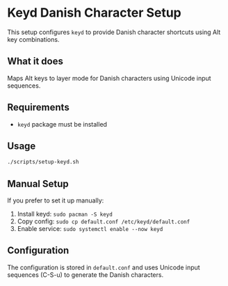 # Keyd Danish Character Setup

This setup configures `keyd` to provide Danish character shortcuts using Alt key combinations.

## What it does

Maps Alt keys to layer mode for Danish characters using Unicode input sequences.

## Requirements

- `keyd` package must be installed

## Usage

```bash
./scripts/setup-keyd.sh
```

## Manual Setup

If you prefer to set it up manually:

1. Install keyd: `sudo pacman -S keyd`
2. Copy config: `sudo cp default.conf /etc/keyd/default.conf`
3. Enable service: `sudo systemctl enable --now keyd`

## Configuration

The configuration is stored in `default.conf` and uses Unicode input sequences (C-S-u) to generate the Danish characters.